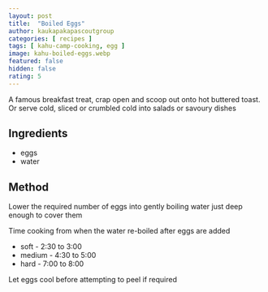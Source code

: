 ```yaml
---
layout: post
title:  "Boiled Eggs"
author: kaukapakapascoutgroup
categories: [ recipes ]
tags: [ kahu-camp-cooking, egg ]
image: kahu-boiled-eggs.webp
featured: false
hidden: false
rating: 5
---
```


A famous breakfast treat, crap open and scoop out onto hot buttered toast. Or serve cold, sliced or crumbled cold into salads or savoury dishes

## Ingredients

* eggs
* water

## Method

Lower the required number of eggs into gently boiling water just deep enough to cover them

Time cooking from when the water re-boiled after eggs are added

* soft - 2:30 to 3:00
* medium - 4:30 to 5:00
* hard - 7:00 to 8:00

Let eggs cool before attempting to peel if required
